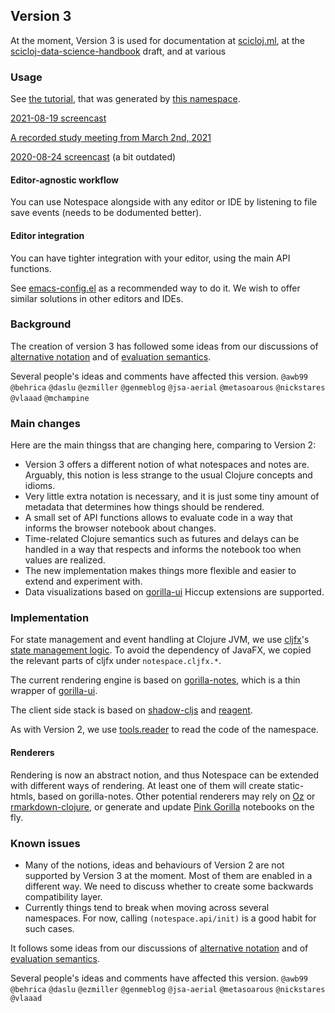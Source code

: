 ## Version 3

At the moment, Version 3 is used for documentation at [scicloj.ml](https://github.com/scicloj/scicloj.ml), at the [scicloj-data-science-handbook](https://github.com/scicloj/scicloj-data-science-handbook) draft, and at various

### Usage

See [the tutorial](https://scicloj.github.io/notespace/doc/notespace/v3-experiment1-test/index.html), that was generated by [this namespace](./test/notespace/v3_experiment1_test.clj).

[2021-08-19 screencast](https://www.youtube.com/watch?v=Ufyqwzn1RDs)

[A recorded study meeting from March 2nd, 2021](https://www.youtube.com/watch?v=2tGk1Jh7dJs)

[2020-08-24 screencast](https://youtu.be/_GcTnkhn9g0) (a bit outdated)

#### Editor-agnostic workflow
You can use Notespace alongside with any editor or IDE by listening to file save events (needs to be dodumented better).

#### Editor integration
You can have tighter integration with your editor, using the main API functions.

See [emacs-config.el](./emacs-config.el) as a recommended way to do it. We wish to offer similar solutions in other editors and IDEs.

### Background

The creation of version 3 has followed some ideas from our discussions of [alternative notation](https://clojurians.zulipchat.com/#narrow/stream/224153-notespace-dev/topic/alternative.20notation) and of [evaluation semantics](https://clojurians.zulipchat.com/#narrow/stream/224153-notespace-dev/topic/evaluation.20semantics.20--.20suggested.20breaking.20change).

Several people's ideas and comments have affected this version.
`@awb99` `@behrica` `@daslu` `@ezmiller` `@genmeblog` `@jsa-aerial` `@metasoarous` `@nickstares` `@vlaaad` `@mchampine`

### Main changes
Here are the main thingss that are changing here, comparing to Version 2:
* Version 3 offers a different notion of what notespaces and notes are. Arguably, this notion is less strange to the usual Clojure concepts and idioms.
* Very little extra notation is necessary, and it is just some tiny amount of metadata that determines how things should be rendered.
* A small set of API functions allows to evaluate code in a way that informs the browser notebook about changes.
* Time-related Clojure semantics such as futures and delays can be handled in a way that respects and informs the notebook too when values are realized.
* The new implementation makes things more flexible and easier to extend and experiment with.
* Data visualizations based on [gorilla-ui](https://github.com/pink-gorilla/gorilla-ui) Hiccup extensions are supported.

### Implementation
For state management and event handling at Clojure JVM, we use [cljfx](https://github.com/cljfx/cljfx)'s [state management logic](https://github.com/cljfx/cljfx#subscriptions-and-contexts). To avoid the dependency of JavaFX, we copied the relevant parts of cljfx under `notespace.cljfx.*`.

The current rendering engine is based on [gorilla-notes](https://github.com/scicloj/gorilla-notes), which is a thin wrapper of [gorilla-ui](https://github.com/pink-gorilla/gorilla-ui).

The client side stack is based on [shadow-cljs](https://github.com/thheller/shadow-cljs) and [reagent](https://reagent-project.github.io).

As with Version 2, we use [tools.reader](https://github.com/clojure/tools.reader) to read the code of the namespace.

#### Renderers

Rendering is now an abstract notion, and thus Notespace can be extended with different ways of rendering. At least one of them will create static-htmls, based on gorilla-notes. Other potential renderers may rely on [Oz](https://github.com/metasoarous/oz) or [rmarkdown-clojure](https://github.com/genmeblog/rmarkdown-clojure), or generate and update [Pink Gorilla](https://pink-gorilla.github.io) notebooks on the fly.

### Known issues
* Many of the notions, ideas and behaviours of Version 2 are not supported by Version 3 at the moment. Most of them are enabled in a different way. We need to discuss whether to create some backwards compatibility layer.
* Currently things tend to break when moving across several namespaces. For now, calling `(notespace.api/init)` is a good habit for such cases.

It follows some ideas from our discussions of [alternative notation](https://clojurians.zulipchat.com/#narrow/stream/224153-notespace-dev/topic/alternative.20notation) and of [evaluation semantics](https://clojurians.zulipchat.com/#narrow/stream/224153-notespace-dev/topic/evaluation.20semantics.20--.20suggested.20breaking.20change).

Several people's ideas and comments have affected this version.
`@awb99` `@behrica` `@daslu` `@ezmiller` `@genmeblog` `@jsa-aerial` `@metasoarous` `@nickstares` `@vlaaad` 

